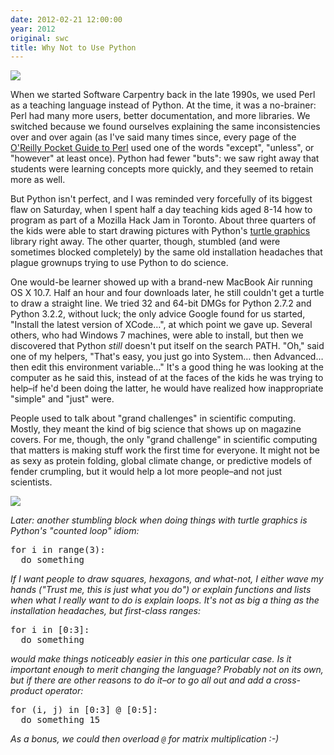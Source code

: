 ```yaml
---
date: 2012-02-21 12:00:00
year: 2012
original: swc
title: Why Not to Use Python
---
```

<p><img src="{{'/files/2012/02/greg-teaching-mozilla-2012-02-a.jpg' | relative_url}}" /></p>
<p>When we started Software Carpentry back in the late 1990s, we used Perl as a teaching language instead of Python. At the time, it was a no-brainer: Perl had many more users, better documentation, and more libraries. We switched because we found ourselves explaining the same inconsistencies over and over again (as I've said many times since, every page of the <a href="http://shop.oreilly.com/product/9781565924956.do">O'Reilly Pocket Guide to Perl</a> used one of the words "except", "unless", or "however" at least once). Python had fewer "buts": we saw right away that students were learning concepts more quickly, and they seemed to retain more as well.</p>
<p>But Python isn't perfect, and I was reminded very forcefully of its biggest flaw on Saturday, when I spent half a day teaching kids aged 8-14 how to program as part of a Mozilla Hack Jam in Toronto. About three quarters of the kids were able to start drawing pictures with Python's <a href="http://docs.python.org/library/turtle.html">turtle graphics</a> library right away. The other quarter, though, stumbled (and were sometimes blocked completely) by the same old installation headaches that plague grownups trying to use Python to do science.</p>
<p>One would-be learner showed up with a brand-new MacBook Air running OS X 10.7. Half an hour and four downloads later, he still couldn't get a turtle to draw a straight line.  We tried 32 and 64-bit DMGs for Python 2.7.2 and Python 3.2.2, without luck; the only advice Google found for us started, "Install the latest version of XCode…", at which point we gave up. Several others, who had Windows 7 machines, were able to install, but then we discovered that Python <em>still</em> doesn't put itself on the search PATH. "Oh," said one of my helpers, "That's easy, you just go into System… then Advanced… then edit this environment variable…" It's a good thing he was looking at the computer as he said this, instead of at the faces of the kids he was trying to help–if he'd been doing the latter, he would have realized how inappropriate "simple" and "just" were.</p>
<p>People used to talk about "grand challenges" in scientific computing. Mostly, they meant the kind of big science that shows up on magazine covers. For me, though, the only "grand challenge" in scientific computing that matters is making stuff work the first time for everyone. It might not be as sexy as protein folding, global climate change, or predictive models of fender crumpling, but it would help a lot more people–and not just scientists.</p>
<p><img src="{{'/files/2012/02/greg-teaching-mozilla-2012-02-b.jpg' | relative_url}}" /></p>
<p><em>Later: another stumbling block when doing things with turtle graphics is Python's "counted loop" idiom:</em></p>
<pre>for i in range(3):
  do something</pre>
<p><em>If I want people to draw squares, hexagons, and what-not, I either wave my hands ("Trust me, this is just what you do") or explain functions and lists when what I really want to do is explain loops. It's not as big a thing as the installation headaches, but first-class ranges:</em></p>
<pre>for i in [0:3]:
  do something</pre>
<p><em>would make things noticeably easier in this one particular case. Is it important enough to merit changing the language? Probably not on its own, but if there are other reasons to do it–or to go all out and add a cross-product operator:</em></p>
<pre>for (i, j) in [0:3] @ [0:5]:
  do something 15</pre>
<p><em>As a bonus, we could then overload <code>@</code> for matrix multiplication :-)</em></p>
